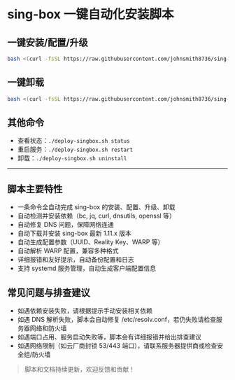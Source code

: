 # sing-box 一键自动化安装脚本

## 一键安装/配置/升级

```bash
bash <(curl -fsSL https://raw.githubusercontent.com/johnsmith8736/sing-box/main/deploy-singbox.sh)
```

## 一键卸载

```bash
bash <(curl -fsSL https://raw.githubusercontent.com/johnsmith8736/sing-box-deploy/main/deploy-singbox.sh) uninstall
```

## 其他命令
- 查看状态：`./deploy-singbox.sh status`
- 重启服务：`./deploy-singbox.sh restart`
- 卸载：`./deploy-singbox.sh uninstall`

---

## 脚本主要特性
- 一条命令全自动完成 sing-box 的安装、配置、升级、卸载
- 自动检测并安装依赖（bc, jq, curl, dnsutils, openssl 等）
- 自动修复 DNS 问题，保障网络连通
- 自动下载并安装 sing-box 最新 1.11.x 版本
- 自动生成配置参数（UUID、Reality Key、WARP 等）
- 自动解析 WARP 配置，兼容多种格式
- 详细报错和友好提示，自动备份配置和日志
- 支持 systemd 服务管理，自动生成客户端配置信息

## 常见问题与排查建议
- 如遇依赖安装失败，请根据提示手动安装相关依赖
- 如遇 DNS 解析失败，脚本会自动修复 /etc/resolv.conf，若仍失败请检查服务器网络和防火墙
- 如遇端口占用、服务启动失败等，脚本会有详细报错并给出排查建议
- 如遇网络限制（如云厂商封锁 53/443 端口），请联系服务器提供商或检查安全组/防火墙

> 脚本和文档持续更新，欢迎反馈和贡献！